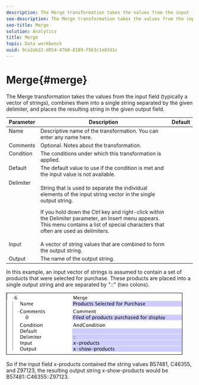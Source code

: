 ```yaml
---
description: The Merge transformation takes the values from the input field (typically a vector of strings), combines them into a single string separated by the given delimiter, and places the resulting string in the given output field.
seo-description: The Merge transformation takes the values from the input field (typically a vector of strings), combines them into a single string separated by the given delimiter, and places the resulting string in the given output field.
seo-title: Merge
solution: Analytics
title: Merge
topic: Data workbench
uuid: 9ca2ab22-d854-47b0-8189-f563c1e83d1c
---
```


# Merge{#merge}

The Merge transformation takes the values from the input field (typically a vector of strings), combines them into a single string separated by the given delimiter, and places the resulting string in the given output field.

<table id="table_2458E008C9A14B31A774E6819D07E9BE"> 
 <thead> 
  <tr valign="top"> 
   <th colname="col1" class="entry"> Parameter </th> 
   <th colname="col2" class="entry"> Description </th> 
   <th colname="col3" class="entry"> Default </th> 
  </tr> 
 </thead>
 <tbody> 
  <tr valign="top"> 
   <td colname="col1"> Name </td> 
   <td colname="col2"> Descriptive name of the transformation. You can enter any name here. </td> 
   <td colname="col3"></td> 
  </tr> 
  <tr valign="top"> 
   <td colname="col1"> Comments </td> 
   <td colname="col2"> Optional. Notes about the transformation. </td> 
   <td colname="col3"></td> 
  </tr> 
  <tr valign="top"> 
   <td colname="col1"> Condition </td> 
   <td colname="col2"> The conditions under which this transformation is applied. </td> 
   <td colname="col3"></td> 
  </tr> 
  <tr valign="top"> 
   <td colname="col1"> Default </td> 
   <td colname="col2"> The default value to use if the condition is met and the input value is not available. </td> 
   <td colname="col3"></td> 
  </tr> 
  <tr valign="top"> 
   <td colname="col1"> Delimiter </td> 
   <td colname="col2"> <p>String that is used to separate the individual elements of the input string vector in the single output string. </p> <p> If you hold down the Ctrl key and right-click within the Delimiter parameter, an <span class="wintitle"> Insert</span> menu appears. This menu contains a list of special characters that often are used as delimiters. </p> </td> 
   <td colname="col3"></td> 
  </tr> 
  <tr valign="top"> 
   <td colname="col1"> Input </td> 
   <td colname="col2"> A vector of string values that are combined to form the output string. </td> 
   <td colname="col3"></td> 
  </tr> 
  <tr valign="top"> 
   <td colname="col1"> Output </td> 
   <td colname="col2"> The name of the output string. </td> 
   <td colname="col3"></td> 
  </tr> 
 </tbody> 
</table>

In this example, an input vector of strings is assumed to contain a set of products that were selected for purchase. These products are placed into a single output string and are separated by "::" (two colons).

![](assets/cfg_TransformationType_Merge.png)

So if the input field x-products contained the string values B57481, C46355, and Z97123, the resulting output string x-show-products would be B57481::C46355::Z97123. 
